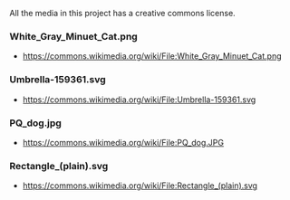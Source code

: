 All the media in this project has a creative commons license.

### White_Gray_Minuet_Cat.png
 - https://commons.wikimedia.org/wiki/File:White_Gray_Minuet_Cat.png

### Umbrella-159361.svg
 - https://commons.wikimedia.org/wiki/File:Umbrella-159361.svg

### PQ_dog.jpg
 - https://commons.wikimedia.org/wiki/File:PQ_dog.JPG

### Rectangle_(plain).svg
 - https://commons.wikimedia.org/wiki/File:Rectangle_(plain).svg